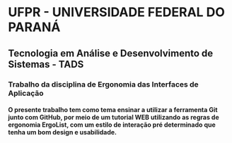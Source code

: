 <h1>UFPR - UNIVERSIDADE FEDERAL DO PARANÁ</h1>
<h2>Tecnologia em Análise e Desenvolvimento de Sistemas - TADS</h2>
<h3>Trabalho da disciplina de Ergonomia das Interfaces de Aplicação</h3>
<h4>O presente trabalho tem como tema ensinar a utilizar a ferramenta Git junto com GitHub, por meio de um tutorial WEB utilizando as regras de ergonomia ErgoList, com um estilo de interação pré determinado que tenha um bom design e usabilidade.</h4>
